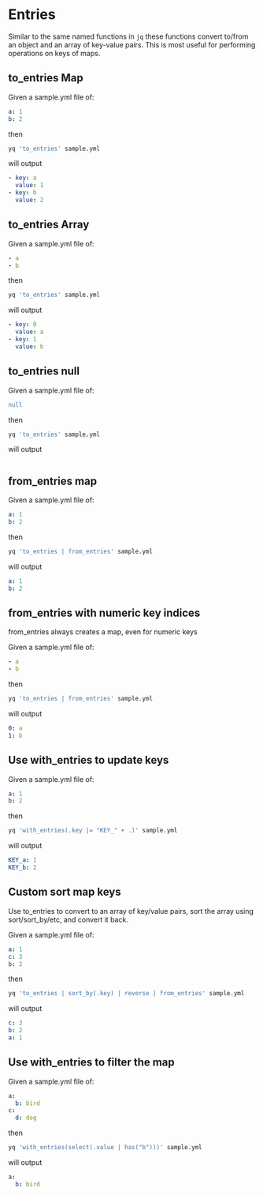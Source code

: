 # Entries

Similar to the same named functions in `jq` these functions convert to/from an object and an array of key-value pairs. This is most useful for performing operations on keys of maps.

## to_entries Map
Given a sample.yml file of:
```yaml
a: 1
b: 2
```
then
```bash
yq 'to_entries' sample.yml
```
will output
```yaml
- key: a
  value: 1
- key: b
  value: 2
```

## to_entries Array
Given a sample.yml file of:
```yaml
- a
- b
```
then
```bash
yq 'to_entries' sample.yml
```
will output
```yaml
- key: 0
  value: a
- key: 1
  value: b
```

## to_entries null
Given a sample.yml file of:
```yaml
null
```
then
```bash
yq 'to_entries' sample.yml
```
will output
```yaml
```

## from_entries map
Given a sample.yml file of:
```yaml
a: 1
b: 2
```
then
```bash
yq 'to_entries | from_entries' sample.yml
```
will output
```yaml
a: 1
b: 2
```

## from_entries with numeric key indices

from_entries always creates a map, even for numeric keys

Given a sample.yml file of:
```yaml
- a
- b
```
then
```bash
yq 'to_entries | from_entries' sample.yml
```
will output
```yaml
0: a
1: b
```

## Use with_entries to update keys
Given a sample.yml file of:
```yaml
a: 1
b: 2
```
then
```bash
yq 'with_entries(.key |= "KEY_" + .)' sample.yml
```
will output
```yaml
KEY_a: 1
KEY_b: 2
```

## Custom sort map keys
Use to_entries to convert to an array of key/value pairs, sort the array using sort/sort_by/etc, and convert it back.

Given a sample.yml file of:
```yaml
a: 1
c: 3
b: 2
```
then
```bash
yq 'to_entries | sort_by(.key) | reverse | from_entries' sample.yml
```
will output
```yaml
c: 3
b: 2
a: 1
```

## Use with_entries to filter the map
Given a sample.yml file of:
```yaml
a:
  b: bird
c:
  d: dog
```
then
```bash
yq 'with_entries(select(.value | has("b")))' sample.yml
```
will output
```yaml
a:
  b: bird
```

